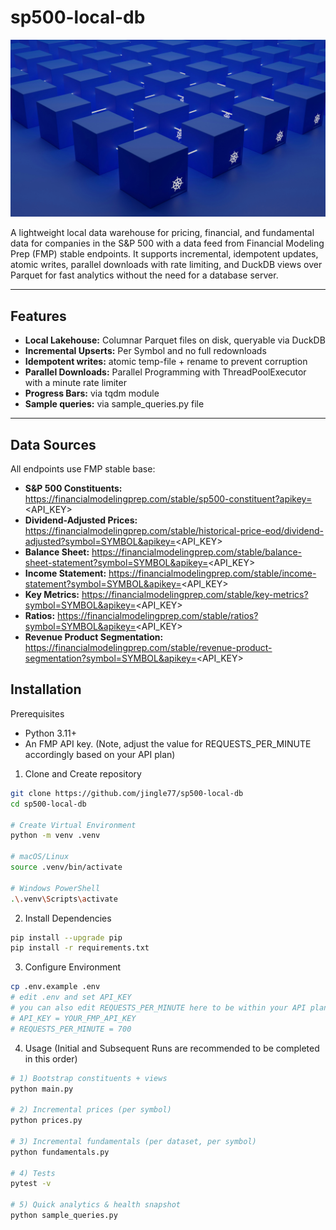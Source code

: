 # sp500-local-db

![alt text](https://github.com/jingle77/sp500-local-db/blob/main/growtika-ZfVyuV8l7WU-unsplash.jpg)

A lightweight local data warehouse for pricing, financial, and fundamental data for companies in the S&P 500 with a data feed from Financial Modeling Prep (FMP) stable endpoints. It supports incremental, idempotent updates, atomic writes, parallel downloads with rate limiting, and DuckDB views over Parquet for fast analytics without the need for a database server.

---
## Features
- **Local Lakehouse:** Columnar Parquet files on disk, queryable via DuckDB
- **Incremental Upserts:** Per Symbol and no full redownloads
- **Idempotent writes:** atomic temp-file + rename to prevent corruption
- **Parallel Downloads:** Parallel Programming with ThreadPoolExecutor with a minute rate limiter
- **Progress Bars:** via tqdm module
- **Sample queries:** via sample_queries.py file
---

## Data Sources
All endpoints use FMP stable base:

- **S&P 500 Constituents:** https://financialmodelingprep.com/stable/sp500-constituent?apikey=<API_KEY>
- **Dividend-Adjusted Prices:** https://financialmodelingprep.com/stable/historical-price-eod/dividend-adjusted?symbol=SYMBOL&apikey=<API_KEY>
- **Balance Sheet:** https://financialmodelingprep.com/stable/balance-sheet-statement?symbol=SYMBOL&apikey=<API_KEY>
- **Income Statement:** https://financialmodelingprep.com/stable/income-statement?symbol=SYMBOL&apikey=<API_KEY>
- **Key Metrics:** https://financialmodelingprep.com/stable/key-metrics?symbol=SYMBOL&apikey=<API_KEY>
- **Ratios:** https://financialmodelingprep.com/stable/ratios?symbol=SYMBOL&apikey=<API_KEY>
- **Revenue Product Segmentation:** https://financialmodelingprep.com/stable/revenue-product-segmentation?symbol=SYMBOL&apikey=<API_KEY>

## Installation

Prerequisites
- Python 3.11+
- An FMP API key. (Note, adjust the value for REQUESTS_PER_MINUTE accordingly based on your API plan)

1. Clone and Create repository 
```bash
git clone https://github.com/jingle77/sp500-local-db
cd sp500-local-db

# Create Virtual Environment
python -m venv .venv

# macOS/Linux
source .venv/bin/activate

# Windows PowerShell
.\.venv\Scripts\activate
```

2. Install Dependencies
```bash
pip install --upgrade pip
pip install -r requirements.txt
```

3. Configure Environment
```bash
cp .env.example .env
# edit .env and set API_KEY
# you can also edit REQUESTS_PER_MINUTE here to be within your API plan's threshold
# API_KEY = YOUR_FMP_API_KEY
# REQUESTS_PER_MINUTE = 700
```

4. Usage (Initial and Subsequent Runs are recommended to be completed in this order)
```bash
# 1) Bootstrap constituents + views
python main.py

# 2) Incremental prices (per symbol)
python prices.py

# 3) Incremental fundamentals (per dataset, per symbol)
python fundamentals.py

# 4) Tests
pytest -v

# 5) Quick analytics & health snapshot
python sample_queries.py
